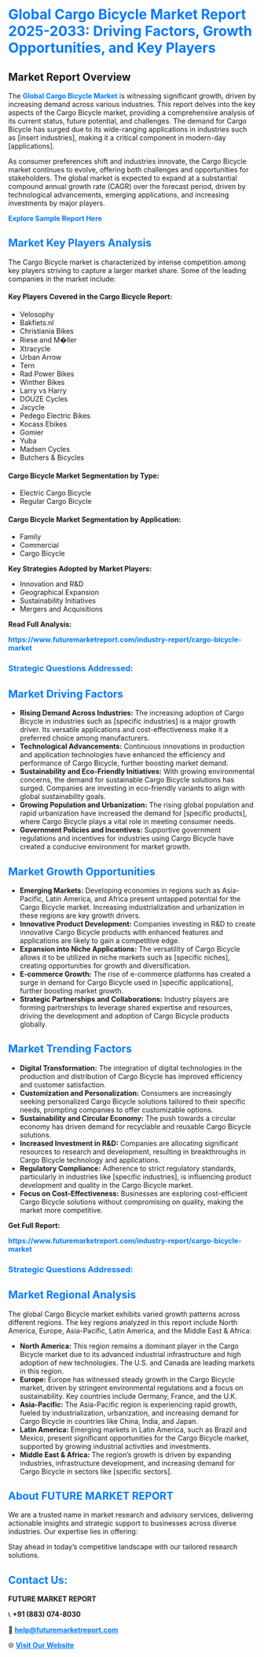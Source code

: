 <h1 style="color: #007BFF;">Global Cargo Bicycle Market Report 2025-2033: Driving Factors, Growth Opportunities, and Key Players</h1>

<section id="overview">
<h2>Market Report Overview</h2>
<p>The <a href="https://www.futuremarketreport.com/industry-report/cargo-bicycle-market" style="color: #007BFF; text-decoration: none;"><strong>Global Cargo Bicycle Market</strong></a> is witnessing significant growth, driven by increasing demand across various industries. This report delves into the key aspects of the Cargo Bicycle market, providing a comprehensive analysis of its current status, future potential, and challenges. The demand for Cargo Bicycle has surged due to its wide-ranging applications in industries such as [insert industries], making it a critical component in modern-day [applications].</p>
<p>As consumer preferences shift and industries innovate, the Cargo Bicycle market continues to evolve, offering both challenges and opportunities for stakeholders. The global market is expected to expand at a substantial compound annual growth rate (CAGR) over the forecast period, driven by technological advancements, emerging applications, and increasing investments by major players.</p>
</section>

<section id="overview">
<p><a href="https://www.futuremarketreport.com/request-sample/reportId=126206" style="color: #007BFF; text-decoration: none;"><strong>Explore Sample Report Here</strong></a></p>
</section>

<section id="key-players">
<h2 style="color: #007BFF;">Market Key Players Analysis</h2>
<p>The Cargo Bicycle market is characterized by intense competition among key players striving to capture a larger market share. Some of the leading companies in the market include:</p>
<h4>Key Players Covered in the Cargo Bicycle Report:</h4>
<ul><li>Velosophy</li><li>Bakfiets.nl</li><li>Christiania Bikes</li><li>Riese and M�ller</li><li>Xtracycle</li><li>Urban Arrow</li><li>Tern</li><li>Rad Power Bikes</li><li>Winther Bikes</li><li>Larry vs Harry</li><li>DOUZE Cycles</li><li>Jxcycle</li><li>Pedego Electric Bikes</li><li>Kocass Ebikes</li><li>Gomier</li><li>Yuba</li><li>Madsen Cycles</li><li>Butchers &amp; Bicycles</li></ul>
<h4>Cargo Bicycle Market Segmentation by Type:</h4>
<ul><li>Electric Cargo Bicycle</li><li>Regular Cargo Bicycle</li></ul>

<h4>Cargo Bicycle Market Segmentation by Application:</h4>
<ul><li>Family</li><li>Commercial</li><li>Cargo Bicycle</li></ul>
<p><strong>Key Strategies Adopted by Market Players:</strong></p>
<ul>
<li>Innovation and R&D</li>
<li>Geographical Expansion</li>
<li>Sustainability Initiatives</li>
<li>Mergers and Acquisitions</li>
</ul>
</section>

<section>
<p><strong>Read Full Analysis: </strong></p><a href="https://www.futuremarketreport.com/industry-report/cargo-bicycle-market" style="color: #007BFF; text-decoration: none;"><strong>https://www.futuremarketreport.com/industry-report/cargo-bicycle-market</strong></a>
<h3 style="color: #007BFF;">Strategic Questions Addressed:</h3>
</section>

<section id="driving-factors">
<h2 style="color: #007BFF;">Market Driving Factors</h2>
<ul>
<li><strong>Rising Demand Across Industries:</strong> The increasing adoption of Cargo Bicycle in industries such as [specific industries] is a major growth driver. Its versatile applications and cost-effectiveness make it a preferred choice among manufacturers.</li>
<li><strong>Technological Advancements:</strong> Continuous innovations in production and application technologies have enhanced the efficiency and performance of Cargo Bicycle, further boosting market demand.</li>
<li><strong>Sustainability and Eco-Friendly Initiatives:</strong> With growing environmental concerns, the demand for sustainable Cargo Bicycle solutions has surged. Companies are investing in eco-friendly variants to align with global sustainability goals.</li>
<li><strong>Growing Population and Urbanization:</strong> The rising global population and rapid urbanization have increased the demand for [specific products], where Cargo Bicycle plays a vital role in meeting consumer needs.</li>
<li><strong>Government Policies and Incentives:</strong> Supportive government regulations and incentives for industries using Cargo Bicycle have created a conducive environment for market growth.</li>
</ul>
</section>

<section id="growth-opportunities">
<h2 style="color: #007BFF;">Market Growth Opportunities</h2>
<ul>
<li><strong>Emerging Markets:</strong> Developing economies in regions such as Asia-Pacific, Latin America, and Africa present untapped potential for the Cargo Bicycle market. Increasing industrialization and urbanization in these regions are key growth drivers.</li>
<li><strong>Innovative Product Development:</strong> Companies investing in R&D to create innovative Cargo Bicycle products with enhanced features and applications are likely to gain a competitive edge.</li>
<li><strong>Expansion into Niche Applications:</strong> The versatility of Cargo Bicycle allows it to be utilized in niche markets such as [specific niches], creating opportunities for growth and diversification.</li>
<li><strong>E-commerce Growth:</strong> The rise of e-commerce platforms has created a surge in demand for Cargo Bicycle used in [specific applications], further boosting market growth.</li>
<li><strong>Strategic Partnerships and Collaborations:</strong> Industry players are forming partnerships to leverage shared expertise and resources, driving the development and adoption of Cargo Bicycle products globally.</li>
</ul>
</section>

<section id="trending-factors">
<h2 style="color: #007BFF;">Market Trending Factors</h2>
<ul>
<li><strong>Digital Transformation:</strong> The integration of digital technologies in the production and distribution of Cargo Bicycle has improved efficiency and customer satisfaction.</li>
<li><strong>Customization and Personalization:</strong> Consumers are increasingly seeking personalized Cargo Bicycle solutions tailored to their specific needs, prompting companies to offer customizable options.</li>
<li><strong>Sustainability and Circular Economy:</strong> The push towards a circular economy has driven demand for recyclable and reusable Cargo Bicycle solutions.</li>
<li><strong>Increased Investment in R&D:</strong> Companies are allocating significant resources to research and development, resulting in breakthroughs in Cargo Bicycle technology and applications.</li>
<li><strong>Regulatory Compliance:</strong> Adherence to strict regulatory standards, particularly in industries like [specific industries], is influencing product development and quality in the Cargo Bicycle market.</li>
<li><strong>Focus on Cost-Effectiveness:</strong> Businesses are exploring cost-efficient Cargo Bicycle solutions without compromising on quality, making the market more competitive.</li>
</ul>
</section>

<section>
<p><strong>Get Full Report: </strong></p><a href="https://www.futuremarketreport.com/industry-report/cargo-bicycle-market" style="color: #007BFF; text-decoration: none;"><strong>https://www.futuremarketreport.com/industry-report/cargo-bicycle-market</strong></a>
<h3 style="color: #007BFF;">Strategic Questions Addressed:</h3>
</section>


<section id="regional-analysis">
<h2 style="color: #007BFF;">Market Regional Analysis</h2>
<p>The global Cargo Bicycle market exhibits varied growth patterns across different regions. The key regions analyzed in this report include North America, Europe, Asia-Pacific, Latin America, and the Middle East & Africa:</p>
<ul>
<li><strong>North America:</strong> This region remains a dominant player in the Cargo Bicycle market due to its advanced industrial infrastructure and high adoption of new technologies. The U.S. and Canada are leading markets in this region.</li>
<li><strong>Europe:</strong> Europe has witnessed steady growth in the Cargo Bicycle market, driven by stringent environmental regulations and a focus on sustainability. Key countries include Germany, France, and the U.K.</li>
<li><strong>Asia-Pacific:</strong> The Asia-Pacific region is experiencing rapid growth, fueled by industrialization, urbanization, and increasing demand for Cargo Bicycle in countries like China, India, and Japan.</li>
<li><strong>Latin America:</strong> Emerging markets in Latin America, such as Brazil and Mexico, present significant opportunities for the Cargo Bicycle market, supported by growing industrial activities and investments.</li>
<li><strong>Middle East & Africa:</strong> The region’s growth is driven by expanding industries, infrastructure development, and increasing demand for Cargo Bicycle in sectors like [specific sectors].</li>
</ul>
</section>

<footer>
<h2 style="color: #007BFF;">About FUTURE MARKET REPORT</h2>
<p>We are a trusted name in market research and advisory services, delivering actionable insights and strategic support to businesses across diverse industries. Our expertise lies in offering:</p>

<p>Stay ahead in today’s competitive landscape with our tailored research solutions.</p>

<h2 style="color: #007BFF;">Contact Us:</h2>
<p><strong>FUTURE MARKET REPORT</strong></p>
<p>📞 <strong>+91 (883) 074-8030</strong></p>
<p>📧 <strong><a href="mailto:help@futuremarketreport.com" style="color: #007BFF;">help@futuremarketreport.com</a></strong></p>
<p>🌐 <strong><a href="https://www.futuremarketreport.com/" style="color: #007BFF;">Visit Our Website</a></strong></p>
</footer>
